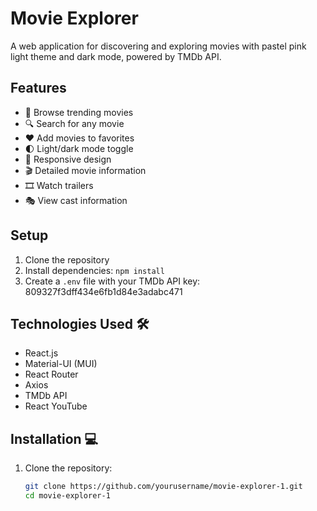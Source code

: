 # Movie Explorer

A web application for discovering and exploring movies with pastel pink light theme and dark mode, powered by TMDb API.

## Features

- 🎥 Browse trending movies
- 🔍 Search for any movie
- ❤️ Add movies to favorites
- 🌓 Light/dark mode toggle
- 📱 Responsive design
- 🎬 Detailed movie information
- 🎞️ Watch trailers
- 🎭 View cast information

## Setup

1. Clone the repository
2. Install dependencies: `npm install`
3. Create a `.env` file with your TMDb API key: 809327f3dff434e6fb1d84e3adabc471


## Technologies Used 🛠️

- React.js
- Material-UI (MUI)
- React Router
- Axios
- TMDb API
- React YouTube

## Installation 💻

1. Clone the repository:
   ```bash
   git clone https://github.com/yourusername/movie-explorer-1.git
   cd movie-explorer-1